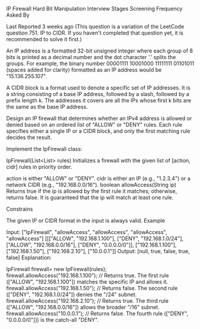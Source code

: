 IP Firewall
Hard
Bit Manipulation
Interview Stages
Screening
Frequency
Asked By

Last Reported
3 weeks ago
(This question is a variation of the LeetCode question 751. IP to CIDR. If you haven't completed that question yet, it is recommended to solve it first.)

An IP address is a formatted 32-bit unsigned integer where each group of 8 bits is printed as a decimal number and the dot character '.' splits the groups. For example, the binary number 00001111 10001000 11111111 01101011 (spaces added for clarity) formatted as an IP address would be "15.136.255.107".

A CIDR block is a format used to denote a specific set of IP addresses. It is a string consisting of a base IP address, followed by a slash, followed by a prefix length k. The addresses it covers are all the IPs whose first k bits are the same as the base IP address.

Design an IP firewall that determines whether an IPv4 address is allowed or denied based on an ordered list of "ALLOW" or "DENY" rules. Each rule specifies either a single IP or a CIDR block, and only the first matching rule decides the result.

Implement the IpFirewall class:

IpFirewall(List<List<String>> rules) Initializes a firewall with the given list of [action, cidr] rules in priority order.

action is either "ALLOW" or "DENY".
cidr is either an IP (e.g., "1.2.3.4") or a network CIDR (e.g., "192.168.0.0/16").
boolean allowAccess(String ip) Returns true if the ip is allowed by the first rule it matches; otherwise, returns false. It is guaranteed that the ip will match at least one rule.

Constrains

The given IP or CIDR format in the input is always valid.
Example

Input:
["IpFirewall", "allowAccess", "allowAccess", "allowAccess", "allowAccess"]
[[["ALLOW", "192.168.1.100"], ["DENY", "192.168.1.0/24"], ["ALLOW", "192.168.0.0/16"], ["DENY", "0.0.0.0/0"]], ["192.168.1.100"], ["192.168.1.50"], ["192.168.2.10"], ["10.0.0.1"]]
Output:
[null, true, false, true, false]
Explanation:

IpFirewall firewall= new IpFirewall(rules);
firewall.allowAccess("192.168.1.100"); // Returns true. The first rule (["ALLOW", "192.168.1.100"]) matches the specific IP and allows it.
firewall.allowAccess("192.168.1.50"); // Returns false. The second rule (["DENY", "192.168.1.0/24"]) denies the "/24" subnet.
firewall.allowAccess("192.168.2.10"); // Returns true. The third rule (["ALLOW", "192.168.0.0/16"]) allows the broader "/16" subnet.
firewall.allowAccess("10.0.0.1"); // Returns false. The fourth rule (["DENY", "0.0.0.0/0"]]) is the catch-all "DENY".
